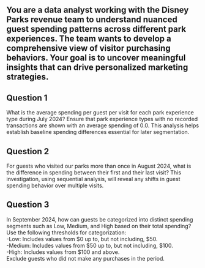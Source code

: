 ## You are a data analyst working with the Disney Parks revenue team to understand nuanced guest spending patterns across different park experiences. The team wants to develop a comprehensive view of visitor purchasing behaviors. Your goal is to uncover meaningful insights that can drive personalized marketing strategies.

## Question 1

What is the average spending per guest per visit for each park experience type during July 2024?
Ensure that park experience types with no recorded transactions are shown with an average spending
of 0.0. This analysis helps establish baseline spending differences essential for later segmentation.

## Question 2

For guests who visited our parks more than once in August 2024, what is the difference in spending
between their first and their last visit? This investigation, using sequential analysis, will reveal any shifts in guest spending behavior over multiple visits.

## Question 3

In September 2024, how can guests be categorized into distinct spending segments such as Low,
Medium, and High based on their total spending? Use the following thresholds for categorization: <br
/>-Low: Includes values from $0 up to, but not including, $50.<br />-Medium: Includes values from $50
up to, but not including, $100. <br />-High: Includes values from $100 and above. <br /> Exclude guests
who did not make any purchases in the period.
